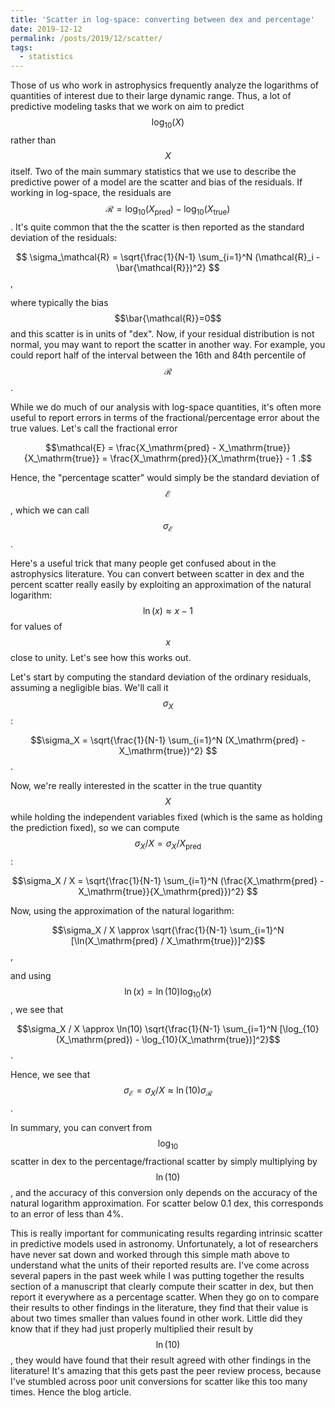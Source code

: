 ```yaml
---
title: 'Scatter in log-space: converting between dex and percentage'
date: 2019-12-12
permalink: /posts/2019/12/scatter/
tags:
  - statistics
---
```


Those of us who work in astrophysics frequently analyze the logarithms of quantities of interest due to their large dynamic range. Thus, a lot of predictive modeling tasks that we work on aim to predict $$\log_{10}(X)$$ rather than $$X$$ itself. Two of the main summary statistics that we use to describe the predictive power of a model are the scatter and bias of the residuals. If working in log-space, the residuals are $$\mathcal{R} = \log_{10}(X_\mathrm{pred}) - \log_{10}(X_\mathrm{true})$$. It's quite common that the the scatter is then reported as the standard deviation of the residuals:

$$ \sigma_\mathcal{R} = \sqrt{\frac{1}{N-1} \sum_{i=1}^N (\mathcal{R}_i - \bar{\mathcal{R}})^2} $$,

where typically the bias $$\bar{\mathcal{R}}=0$$ and this scatter is in units of "dex". Now, if your residual distribution is not normal, you may want to report the scatter in another way. For example, you could report half of the interval between the 16th and 84th percentile of $$\mathcal{R}$$. 

While we do much of our analysis with log-space quantities, it's often more useful to report errors in terms of the fractional/percentage error about the true values. Let's call the fractional error

$$\mathcal{E} = \frac{X_\mathrm{pred} - X_\mathrm{true}}{X_\mathrm{true}} = \frac{X_\mathrm{pred}}{X_\mathrm{true}} - 1 .$$

Hence, the "percentage scatter" would simply be the standard deviation of $$\mathcal{E}$$, which we can call $$\sigma_\mathcal{E}$$.

Here's a useful trick that many people get confused about in the astrophysics literature. You can convert between scatter in dex and the percent scatter really easily by exploiting an approximation of the natural logarithm: $$\ln(x) \approx x-1$$ for values of $$x$$ close to unity. Let's see how this works out.

Let's start by computing the standard deviation of the ordinary residuals, assuming a negligible bias. We'll call it $$\sigma_X$$:

$$\sigma_X = \sqrt{\frac{1}{N-1} \sum_{i=1}^N (X_\mathrm{pred} - X_\mathrm{true})^2} $$.

Now, we're really interested in the scatter in the true quantity $$X$$ while holding the independent variables fixed (which is the same as holding the prediction fixed), so we can compute $$\sigma_X / X = \sigma_X / X_\mathrm{pred}$$:

$$\sigma_X / X = \sqrt{\frac{1}{N-1} \sum_{i=1}^N (\frac{X_\mathrm{pred} - X_\mathrm{true}}{X_\mathrm{pred}})^2} $$

Now, using the approximation of the natural logarithm:

$$\sigma_X / X \approx \sqrt{\frac{1}{N-1} \sum_{i=1}^N [\ln(X_\mathrm{pred} / X_\mathrm{true})]^2}$$,

and using $$\ln(x) = \ln(10) \log_{10}(x)$$, we see that

$$\sigma_X / X \approx \ln(10) \sqrt{\frac{1}{N-1} \sum_{i=1}^N [\log_{10}(X_\mathrm{pred}) - \log_{10}(X_\mathrm{true})]^2}$$.

Hence, we see that $$\sigma_\mathcal{E} = \sigma_X / X \approx \ln(10) \sigma_\mathcal{R}$$.

In summary, you can convert from $$\log_{10}$$ scatter in dex to the percentage/fractional scatter by simply multiplying by $$\ln(10)$$, and the accuracy of this conversion only depends on the accuracy of the natural logarithm approximation. For scatter below 0.1 dex, this corresponds to an error of less than 4\%.

This is really important for communicating results regarding intrinsic scatter in predictive models used in astronomy. Unfortunately, a lot of researchers have never sat down and worked through this simple math above to understand what the units of their reported results are. I've come across several papers in the past week while I was putting together the results section of a manuscript that clearly compute their scatter in dex, but then report it everywhere as a percentage scatter. When they go on to compare their results to other findings in the literature, they find that their value is about two times smaller than values found in other work. Little did they know that if they had just properly multiplied their result by $$\ln(10)$$, they would have found that their result agreed with other findings in the literature! It's amazing that this gets past the peer review process, because I've stumbled across poor unit conversions for scatter like this too many times. Hence the blog article.
